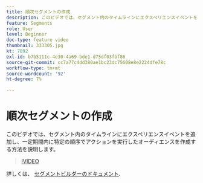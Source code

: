 ```yaml
---
title: 順次セグメントの作成
description: このビデオでは、セグメント内のタイムラインにエクスペリエンスイベントを追加し、一定期間内に特定の順序でアクションを実行したオーディエンスを作成する方法を説明します。
feature: Segments
role: User
level: Beginner
doc-type: feature video
thumbnail: 333305.jpg
kt: 7892
exl-id: b7b5111c-4e30-4a69-bde1-d75df03fbf86
source-git-commit: cc7a77c4dd380ae1bc23dc75608e8e2224dfe78c
workflow-type: tm+mt
source-wordcount: '92'
ht-degree: 7%

---
```


# 順次セグメントの作成

このビデオでは、セグメント内のタイムラインにエクスペリエンスイベントを追加し、一定期間内に特定の順序でアクションを実行したオーディエンスを作成する方法を説明します。

>[!VIDEO](https://video.tv.adobe.com/v/333305/?quality=12&learn=on)

詳しくは、 [セグメントビルダーのドキュメント](https://experienceleague.adobe.com/docs/experience-platform/segmentation/ui/segment-builder.html?lang=ja).